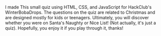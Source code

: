 I made This small quiz using HTML, CSS, and JavaScript for HackClub's WinterBobaDrops. 
The questions on the quiz are related to Christmas and are designed mostly for kids or teenagers.
Ultimately, you will discover whether you were on Santa's Naughty or Nice List! (Not actually, it's just a quiz).
Hopefully, you enjoy it if you play through it, thanks!
